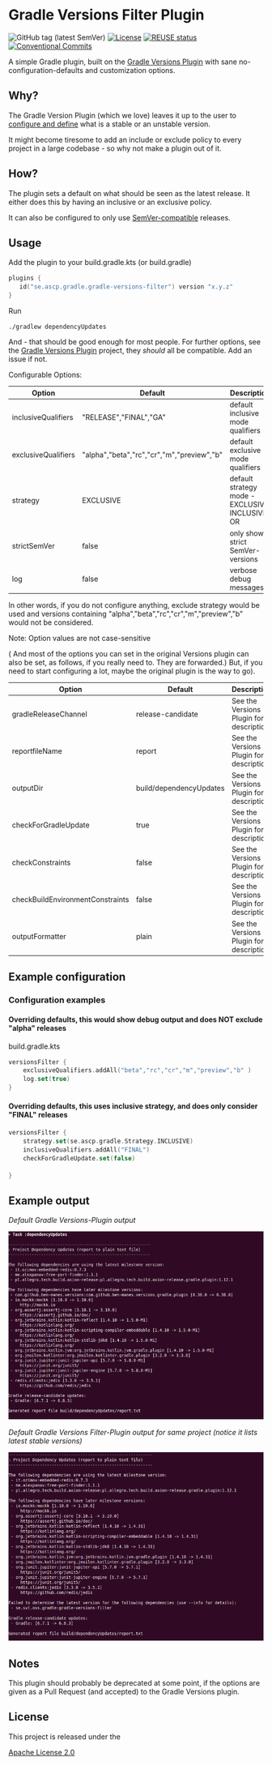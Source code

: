 # Gradle Versions Filter Plugin

![GitHub tag (latest SemVer)](https://img.shields.io/github/v/tag/janderssonse/gradle-versions-filter-plugin)
[![License](https://img.shields.io/badge/License-Apache%202.0-blue.svg)](https://opensource.org/licenses/Apache-2.0)
[![REUSE status](https://api.reuse.software/badge/github.com/janderssonse/gradle-versions-filter-plugin)](https://api.reuse.software/info/github.com/janderssonse/gradle-versions-filter-plugin)
[![Conventional Commits](https://img.shields.io/badge/Conventional%20Commits-1.0.0-yellow.svg)](https://conventionalcommits.org)

A simple Gradle plugin, built on the [Gradle Versions Plugin](https://github.com/ben-manes/gradle-versions-plugin) with sane no-configuration-defaults and customization options.


## Why?

The Gradle Version Plugin (which we love) leaves it up to the user to [configure and define](https://github.com/ben-manes/gradle-versions-plugin#revisions) what is a stable or an unstable version.

It might become tiresome to add an include or exclude policy to every project in a large codebase - so why not make a plugin out of it.

## How?

The plugin sets a default on what should be seen as the latest release.
It either does this by having an inclusive or an exclusive policy.

It can also be configured to only use [SemVer-compatible](https://semver.org/) releases.

## Usage

Add the plugin to your build.gradle.kts (or build.gradle)

```kotlin
plugins {
   id("se.ascp.gradle.gradle-versions-filter") version "x.y.z"
}
```

Run

```shell
./gradlew dependencyUpdates
```

And - that should be good enough for most people. For further options, see the [Gradle Versions Plugin](https://github.com/ben-manes/gradle-versions-plugin) project, they *should* all be compatible.
Add an issue if not.


Configurable Options:

| Option              | Default                                    | Description                                      |
|---------------------|--------------------------------------------|--------------------------------------------------|
| inclusiveQualifiers | "RELEASE","FINAL","GA"                     | default inclusive mode qualifiers                |
| exclusiveQualifiers | "alpha","beta","rc","cr","m","preview","b" | default exclusive mode qualifiers                |
| strategy            | EXCLUSIVE                                  | default strategy mode - EXCLUSIVE, INCLUSIVE, OR |
| strictSemVer        | false                                      | only show strict SemVer-versions                 |
| log                 | false                                      | verbose debug messages                           |

In other words, if you do not configure anything, exclude strategy would be used and versions containing "alpha","beta","rc","cr","m","preview","b" would not be considered.

Note: Option values are not case-sensitive

( And most of the options you can set in the original Versions plugin can also be set, as follows, if you really need to. They are forwarded.)
But, if you need to start configuring a lot, maybe the original plugin is the way to go).

| Option                           | Default                 | Description                             |
|----------------------------------|-------------------------|-----------------------------------------|
| gradleReleaseChannel             | release-candidate       | See the Versions Plugin for description |
| reportfileName                   | report                  | See the Versions Plugin for description |
| outputDir                        | build/dependencyUpdates | See the Versions Plugin for description |
| checkForGradleUpdate             | true                    | See the Versions Plugin for description |
| checkConstraints                 | false                   | See the Versions Plugin for description |
| checkBuildEnvironmentConstraints | false                   | See the Versions Plugin for description |
| outputFormatter                  | plain                   | See the Versions Plugin for description |

## Example configuration


### Configuration examples

#### Overriding defaults, this would show debug output and does NOT exclude "alpha" releases
build.gradle.kts
```kotlin
versionsFilter {
    exclusiveQualifiers.addAll("beta","rc","cr","m","preview","b" )
    log.set(true)
}
```

#### Overriding defaults, this uses inclusive strategy, and does only consider "FINAL" releases
```kotlin
versionsFilter {
    strategy.set(se.ascp.gradle.Strategy.INCLUSIVE)
    inclusiveQualifiers.addAll("FINAL")
    checkForGradleUpdate.set(false)
    
}
```

## Example output


*Default Gradle Versions-Plugin output*

![Example of default Gradle versions output](<./img/gradleversionsplugin.png>)


*Default Gradle Versions Filter-Plugin output for same project (notice it lists latest stable versions)*

![Example of this plugins output](<./img/gradleversionsfilterplugin.png>)


## Notes

This plugin should probably be deprecated at some point, if the options are given as a Pull Request (and accepted) to the Gradle Versions plugin.

## License

This project is released under the

[Apache License 2.0](LICENSE)




